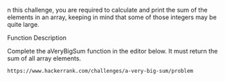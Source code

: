 n this challenge, you are required to calculate and print the sum of the elements in an array, keeping in mind that some of those integers may be quite large.

Function Description

Complete the aVeryBigSum function in the editor below. It must return the sum of all array elements.
```
https://www.hackerrank.com/challenges/a-very-big-sum/problem
```
